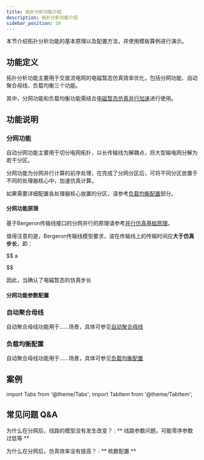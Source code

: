 ```yaml
---
title: 拓扑分析功能介绍
description: 拓扑分析功能介绍
sidebar_position: 10
---
```


本节介绍拓扑分析功能的基本原理以及配置方法，并使用模板算例进行演示。

## 功能定义

拓扑分析功能主要用于交直流电网的电磁暂态仿真效率优化，包括分网功能、自动聚合母线、负载均衡三个功能。

其中，分网功能和负载均衡功能需结合[电磁暂态仿真并行加速](../../parallel/index.md)进行使用。

## 功能说明

### 分网功能

自动分网功能主要用于切分电网拓扑，以长传输线为解耦点，将大型输电网分解为若干分区。

分网功能为分网并行计算的前序处理，在完成了分网分区后，可将不同分区放置于不同的处理器核心中，加速仿真计算。

如果需要详细配置各处理器核心放置的分区，请参考[负载均衡配置](#负载均衡配置)部分。

#### 分网功能原理

基于Bergeron传输线接口的分网并行的原理请参考[并行仿真基础原理](../../parallel/basic-principle/index.md)。

值得注意的是，Bergeron传输线模型要求，波在传输线上的传输时间应**大于仿真步长**，即：

$$
a

$$

因此，当确认了电磁暂态的仿真步长

#### 分网功能参数配置

### 自动聚合母线
自动聚合母线功能用于……场景，具体可参见[自动聚合母线](../gethering/index.md)

### 负载均衡配置
自动聚合母线功能用于……场景，具体可参见[负载均衡配置](../load-average/index.md)

## 案例
import Tabs from '@theme/Tabs';
import TabItem from '@theme/TabItem';

<Tabs>
<TabItem value="case1" label="10机39节点系统分网并行">


</TabItem>
</Tabs>


## 常见问题 Q&A
为什么在分网后，线路的模型没有发生改变？
:
    ** 线路参数问题，可能零序参数过低等 **

为什么在分网后，仿真效率没有提高？ 
:
    ** 核数配置 **